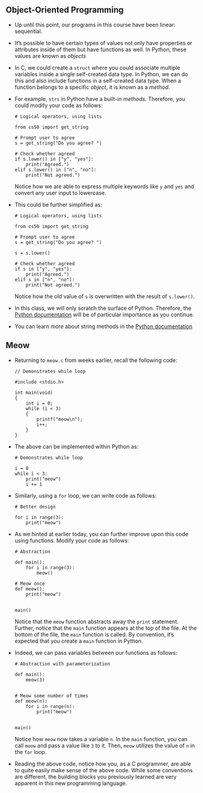 

Object-Oriented Programming
---------------------------

*   Up until this point, our programs in this course have been linear: sequential.
*   It’s possible to have certain types of values not only have properties or attributes inside of them but have functions as well. In Python, these values are known as _objects_
*   In C, we could create a `struct` where you could associate multiple variables inside a single self-created data type. In Python, we can do this and also include functions in a self-created data type. When a function belongs to a specific _object_, it is known as a _method_.
*   For example, `strs` in Python have a built-in _methods_. Therefore, you could modify your code as follows:
    
        # Logical operators, using lists
        
        from cs50 import get_string
        
        # Prompt user to agree
        s = get_string("Do you agree? ")
        
        # Check whether agreed
        if s.lower() in ["y", "yes"]:
            print("Agreed.")
        elif s.lower() in ["n", "no"]:
            print("Not agreed.")
        
    
    Notice how we are able to express multiple keywords like `y` and `yes` and convert any user input to lowercase.
    
*   This could be further simplified as:
    
        # Logical operators, using lists
        
        from cs50 import get_string
        
        # Prompt user to agree
        s = get_string("Do you agree? ")
        
        s = s.lower()
        
        # Check whether agreed
        if s in ["y", "yes"]:
            print("Agreed.")
        elif s in ["n", "no"]:
            print("Not agreed.")
        
    
    Notice how the old value of `s` is overwritten with the result of `s.lower()`.
    
*   In this class, we will only scratch the surface of Python. Therefore, the [Python documentation](https://docs.python.org) will be of particular importance as you continue.
*   You can learn more about string methods in the [Python documentation](https://docs.python.org/3/library/stdtypes.html#string-methods)

Meow
----

*   Returning to `meow.c` from weeks earlier, recall the following code:
    
        // Demonstrates while loop
        
        #include <stdio.h>
        
        int main(void)
        {
            int i = 0;
            while (i < 3)
            {
                printf("meow\n");
                i++;
            }
        }
        
    
*   The above can be implemented within Python as:
    
        # Demonstrates while loop
        
        i = 0
        while i < 3:
            print("meow")
            i += 1
        
    
*   Similarly, using a `for` loop, we can write code as follows:
    
        # Better design
        
        for i in range(3):
            print("meow")
        
    
*   As we hinted at earlier today, you can further improve upon this code using functions. Modify your code as follows:
    
        # Abstraction
        
        def main():
            for i in range(3):
                meow()
        
        # Meow once
        def meow():
            print("meow")
        
        
        main()
        
    
    Notice that the `meow` function abstracts away the `print` statement. Further, notice that the `main` function appears at the top of the file. At the bottom of the file, the `main` function is called. By convention, it’s expected that you create a `main` function in Python.
    
*   Indeed, we can pass variables between our functions as follows:
    
        # Abstraction with parameterization
        
        def main():
            meow(3)
        
        
        # Meow some number of times
        def meow(n):
            for i in range(n):
                print("meow")
        
        
        main()
        
    
    Notice how `meow` now takes a variable `n`. In the `main` function, you can call `meow` and pass a value like `3` to it. Then, `meow` utilizes the value of `n` in the `for` loop.
    
*   Reading the above code, notice how you, as a C programmer, are able to quite easily make sense of the above code. While some conventions are different, the building blocks you previously learned are very apparent in this new programming language.
    
